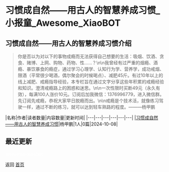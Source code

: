 # 习惯成自然——用古人的智慧养成习惯_小报童_Awesome_XiaoBOT

## 习惯成自然——用古人的智慧养成习惯介绍
> 你是否以为对以下的事物成瘾而无法获得自己想要的生活：吸烟、饮酒、贪食、赌博、上网、购物、药物、性……？\n\n我曾经有过严重的烟瘾、酒瘾、暴饮暴食的瘾症，通过学习心理学、认知行为学、营养学，成功戒烟、限酒（平常很少喝酒，偶尔聚会的时候喝点）、减肥45斤。有过10年以上的线上减肥、戒瘾指导经验，本专栏旨在通过文字分享这些年积累的戒瘾经验和知识。澄清戒瘾路上的困惑和迷思。\n\n一次性限时买断49元（永久有效），每满100人涨价10元。订阅后加我微信：1376996779，进入微信群。先订阅先戒瘾，恭祝大家早日脱瘾而出。\n\n戒瘾是个技术活，就像练习驾驶一样，通过不断的练习，就可以达到轻车熟路的程度。———杨甲鹏  
  


|名称|作者|读者数量|内容数量|更新时间|
|---|---|---|---|---|---|
|[习惯成自然——用古人的智慧养成习惯](https://xiaobot.net/p/tuoyinerchu?refer=0b133df9-27dc-423b-8101-639049001c13)|杨甲鹏|1人|0篇|2024-10-08|

## 最近更新



<a href="https://github.com/Reno9527/awesome-xiaobot" style="color: white; text-decoration: none;">awesome-xiaobot</a>

返回 [首页](../README.md)

